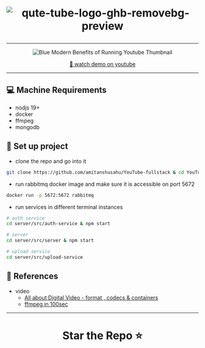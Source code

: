<h1 align = "center"> 

![qute-tube-logo-ghb-removebg-preview](https://github.com/amitanshusahu/YouTube-fullstack/assets/83657737/6e80619d-998c-42e6-aa76-089bc75ec9a1)

</h1>


---

<div align="center">
    
![Blue Modern Benefits of Running Youtube Thumbnail](https://github.com/amitanshusahu/YouTube-fullstack/assets/83657737/8ca90bc6-c4b3-4d53-8f49-fc0b028c34c2)

  [🔴 watch demo on youtube](https://youtu.be/4zdD7xFHhM0)

</div>

---
## 💻 Machine Requirements
- nodjs 19+
- docker
- ffmpeg
- mongodb

## 📌 Set up project
- clone the repo and go into it
```bash
git clone https://github.com/amitanshusahu/YouTube-fullstack & cd YouTube-fullstack
```
- run rabbitmq docker image and make sure it is accessible on port 5672
```bash
docker run -p 5672:5672 rabbitmq
```
- run services in different terminal instances
```bash
# auth service
cd server/src/auth-service & npm start

# server
cd server/src/server & npm start

# upload service
cd server/src/upload-service

```


## 📓 References
  - video
    - [All about Digital Video - format , codecs & containers](https://youtu.be/-4NXxY4maYc)
    - [ffmpeg in 100sec](https://youtu.be/26Mayv5JPz0)

---

<h1 align="center"> Star the Repo ⭐ </h1>
